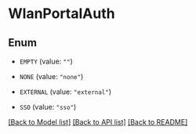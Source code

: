 # WlanPortalAuth

## Enum


* `EMPTY` (value: `""`)

* `NONE` (value: `"none"`)

* `EXTERNAL` (value: `"external"`)

* `SSO` (value: `"sso"`)


[[Back to Model list]](../README.md#documentation-for-models) [[Back to API list]](../README.md#documentation-for-api-endpoints) [[Back to README]](../README.md)


